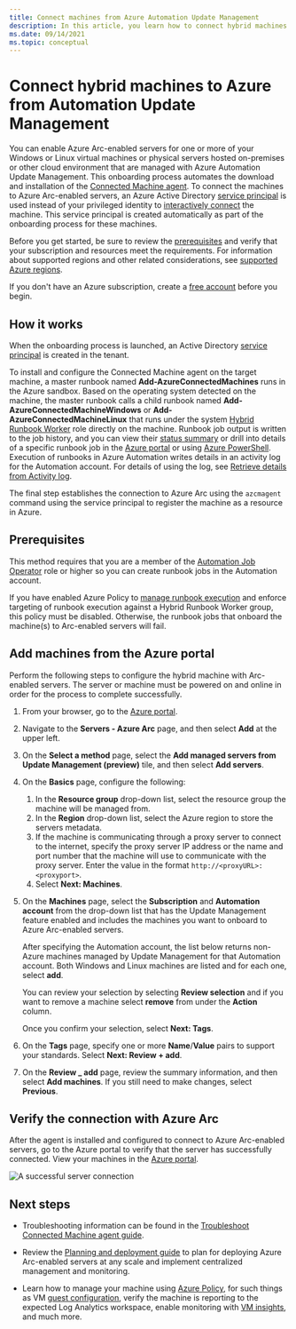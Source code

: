 ```yaml
---
title: Connect machines from Azure Automation Update Management
description: In this article, you learn how to connect hybrid machines to Azure Arc managed by Automation Update Management.
ms.date: 09/14/2021
ms.topic: conceptual
---
```


# Connect hybrid machines to Azure from Automation Update Management

You can enable Azure Arc-enabled servers for one or more of your Windows or Linux virtual machines or physical servers hosted on-premises or other cloud environment that are managed with Azure Automation Update Management. This onboarding process automates the download and installation of the [Connected Machine agent](agent-overview.md). To connect the machines to Azure Arc-enabled servers, an Azure Active Directory [service principal](../../active-directory/develop/app-objects-and-service-principals.md) is used instead of your privileged identity to [interactively connect](onboard-portal.md) the machine. This service principal is created automatically as part of the onboarding process for these machines.

Before you get started, be sure to review the [prerequisites](prerequisites.md) and verify that your subscription and resources meet the requirements. For information about supported regions and other related considerations, see [supported Azure regions](overview.md#supported-regions).

If you don't have an Azure subscription, create a [free account](https://azure.microsoft.com/free/?WT.mc_id=A261C142F) before you begin.

## How it works

When the onboarding process is launched, an Active Directory [service principal](../../active-directory/fundamentals/service-accounts-principal.md) is created in the tenant.

To install and configure the Connected Machine agent on the target machine, a master runbook named **Add-AzureConnectedMachines** runs in the Azure sandbox. Based on the operating system detected on the machine, the master runbook calls a child runbook named **Add-AzureConnectedMachineWindows** or **Add-AzureConnectedMachineLinux** that runs under the system [Hybrid Runbook Worker](../../automation/automation-hybrid-runbook-worker.md) role directly on the machine. Runbook job output is written to the job history, and you can view their [status summary](../../automation/automation-runbook-execution.md#job-statuses) or drill into details of a specific runbook job in the [Azure portal](../../automation/manage-runbooks.md#view-statuses-in-the-azure-portal) or using [Azure PowerShell](../../automation/manage-runbooks.md#retrieve-job-statuses-using-powershell). Execution of runbooks in Azure Automation writes details in an activity log for the Automation account. For details of using the log, see [Retrieve details from Activity log](../../automation/manage-runbooks.md#retrieve-details-from-activity-log).

The final step establishes the connection to Azure Arc using the `azcmagent` command using the service principal to register the machine as a resource in Azure.

## Prerequisites

This method requires that you are a member of the [Automation Job Operator](../../automation/automation-role-based-access-control.md#automation-job-operator) role or higher so you can create runbook jobs in the Automation account.

If you have enabled Azure Policy to [manage runbook execution](../../automation/enforce-job-execution-hybrid-worker.md) and enforce targeting of runbook execution against a Hybrid Runbook Worker group, this policy must be disabled. Otherwise, the runbook jobs that onboard the machine(s) to Arc-enabled servers will fail.

## Add machines from the Azure portal

Perform the following steps to configure the hybrid machine with Arc-enabled servers. The server or machine must be powered on and online in order for the process to complete successfully.

1. From your browser, go to the [Azure portal](https://portal.azure.com).

1. Navigate to the **Servers - Azure Arc** page, and then select **Add** at the upper left.

1. On the **Select a method** page, select the **Add managed servers from Update Management (preview)** tile, and then select **Add servers**.

1. On the **Basics** page, configure the following:

    1. In the **Resource group** drop-down list, select the resource group the machine will be managed from.
    1. In the **Region** drop-down list, select the Azure region to store the servers metadata.
    1. If the machine is communicating through a proxy server to connect to the internet, specify the proxy server IP address or the name and port number that the machine will use to communicate with the proxy server. Enter the value in the format `http://<proxyURL>:<proxyport>`.
    1. Select **Next: Machines**.

1. On the **Machines** page, select the **Subscription** and **Automation account** from the drop-down list that has the Update Management feature enabled and includes the machines you want to onboard to Azure Arc-enabled servers.

   After specifying the Automation account, the list below returns non-Azure machines managed by Update Management for that Automation account. Both Windows and Linux machines are listed and for each one, select **add**.

   You can review your selection by selecting **Review selection** and if you want to remove a machine select **remove** from under the **Action** column.

   Once you confirm your selection, select **Next: Tags**.

1. On the **Tags** page, specify one or more **Name**/**Value** pairs to support your standards. Select **Next: Review + add**.

1. On the **Review _ add** page, review the summary information, and then select **Add machines**. If you still need to make changes, select **Previous**.

## Verify the connection with Azure Arc

After the agent is installed and configured to connect to Azure Arc-enabled servers, go to the Azure portal to verify that the server has successfully connected. View your machines in the [Azure portal](https://aka.ms/hybridmachineportal).

![A successful server connection](./media/onboard-portal/arc-for-servers-successful-onboard.png)

## Next steps

- Troubleshooting information can be found in the [Troubleshoot Connected Machine agent guide](troubleshoot-agent-onboard.md).

- Review the [Planning and deployment guide](plan-at-scale-deployment.md) to plan for deploying Azure Arc-enabled servers at any scale and implement centralized management and monitoring.

- Learn how to manage your machine using [Azure Policy](../../governance/policy/overview.md), for such things as VM [guest configuration](../../governance/machine-configuration/overview.md), verify the machine is reporting to the expected Log Analytics workspace, enable monitoring with [VM insights](../../azure-monitor/vm/vminsights-enable-policy.md), and much more.